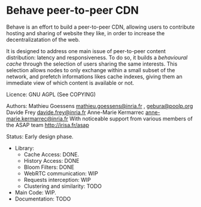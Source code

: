 Behave peer-to-peer CDN
==========================

Behave is an effort to build a peer-to-peer CDN, allowing users to contribute hosting and sharing of website they like, in order to increase the decentralizatation of the web.

It is designed to address one main issue of peer-to-peer content distribution: latency and responsiveness. 
To do so, it builds a _behavioural cache_ through the selection of users sharing the same interests. This selection allows nodes to only exchange within a small subset of the network, and prefetch informations likes cache indexes, giving them an immediate view of which content is available or not.

Licence: GNU AGPL (See COPYING)

Authors: 
Mathieu Goessens <mathieu.goessens@inria.fr> , <gebura@poolp.org>
Davide Frey <davide.frey@inria.fr>
Anne-Marie Kermarrec <anne-marie.kermarrec@inria.fr>
With noticeable support from various members of the ASAP team <http://irisa.fr/asap>

Status: Early design phase.
* Library:
	* Cache Access: DONE.
	* History Access: DONE
	* Bloom Filters: DONE
	* WebRTC communication: WIP
	* Requests interception: WIP
	* Clustering and similarity: TODO
* Main Code: WIP.
* Documentation: TODO

